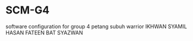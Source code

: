 # SCM-G4
software configuration for group 4
petang
subuh warrior
IKHWAN
SYAMIL
HASAN
FATEEN
BAT
SYAZWAN
